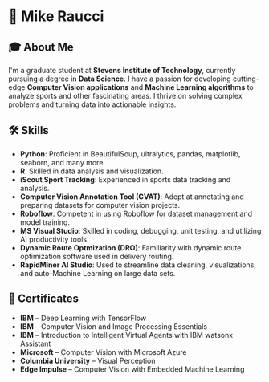 # 👋 Mike Raucci

## 🎓 About Me
I'm a graduate student at **Stevens Institute of Technology**, currently pursuing a degree in **Data Science**. I have a passion for developing cutting-edge **Computer Vision applications** and **Machine Learning algorithms** to analyze sports and other fascinating areas. I thrive on solving complex problems and turning data into actionable insights.

## 🛠️ Skills
- **Python**: Proficient in BeautifulSoup, ultralytics, pandas, matplotlib, seaborn, and many more.
- **R**: Skilled in data analysis and visualization.
- **iScout Sport Tracking**: Experienced in sports data tracking and analysis.
- **Computer Vision Annotation Tool (CVAT)**: Adept at annotating and preparing datasets for computer vision projects.
- **Roboflow**: Competent in using Roboflow for dataset management and model training.
- **MS Visual Studio**: Skilled in coding, debugging, unit testing, and utilizing AI productivity tools.
- **Dynamic Route Optmization (DRO)**: Familiarity with dynamic route optimization software used in delivery routing.
- **RapidMiner AI Studio**: Used to streamline data cleaning, visualizations, and auto-Machine Learning on large data sets. 

## 📃 Certificates
- **IBM** – Deep Learning with TensorFlow 
- **IBM** – Computer Vision and Image Processing Essentials 
- **IBM** – Introduction to Intelligent Virtual Agents with IBM watsonx Assistant 
- **Microsoft** – Computer Vision with Microsoft Azure 
- **Columbia University** – Visual Perception 
- **Edge Impulse** – Computer Vision with Embedded Machine Learning
